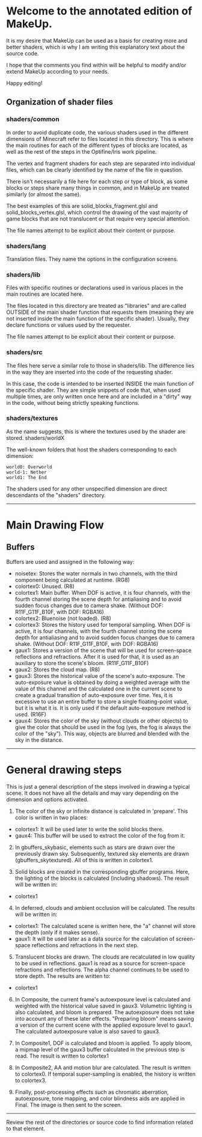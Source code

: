 # Welcome to the annotated edition of MakeUp.

It is my desire that MakeUp can be used as a basis for creating more and better shaders, which is why I am writing this explanatory text about the source code.

I hope that the comments you find within will be helpful to modify and/or extend MakeUp according to your needs.

Happy editing!

## Organization of shader files

### shaders/common

In order to avoid duplicate code, the various shaders used in the different dimensions of Minecraft refer to files located in this directory. This is where the main routines for each of the different types of blocks are located, as well as the rest of the steps in the Optifine/Iris work pipeline.

The vertex and fragment shaders for each step are separated into individual files, which can be clearly identified by the name of the file in question.

There isn't necessarily a file here for each step or type of block, as some blocks or steps share many things in common, and in MakeUp are treated similarly (or almost the same).

The best examples of this are solid_blocks_fragment.glsl and solid_blocks_vertex.glsl, which control the drawing of the vast majority of game blocks that are not translucent or that require very special attention.

The file names attempt to be explicit about their content or purpose.

### shaders/lang

Translation files. They name the options in the configuration screens.

### shaders/lib

Files with specific routines or declarations used in various places in the main routines are located here.

The files located in this directory are treated as "libraries" and are called OUTSIDE of the main shader function that requests them (meaning they are not inserted inside the main function of the specific shader). Usually, they declare functions or values used by the requester.

The file names attempt to be explicit about their content or purpose.

### shaders/src

The files here serve a similar role to those in shaders/lib. The difference lies in the way they are inserted into the code of the requesting shader.

In this case, the code is intended to be inserted INSIDE the main function of the specific shader. They are simple snippets of code that, when used multiple times, are only written once here and are included in a "dirty" way in the code, without being strictly speaking functions.

### shaders/textures

As the name suggests, this is where the textures used by the shader are stored.
shaders/worldX

The well-known folders that host the shaders corresponding to each dimension:

    world0: Overworld
    world-1: Nether
    world1: The End

The shaders used for any other unspecified dimension are direct descendants of the "shaders" directory.

-----

# Main Drawing Flow

## Buffers

Buffers are used and assigned in the following way:

- noisetex: Stores the water normals in two channels, with the third component being calculated at runtime. (RG8)
- colortex0: Unused. (R8)
- colortex1: Main buffer. When DOF is active, it is four channels, with the fourth channel storing the scene depth for antialiasing and to avoid sudden focus changes due to camera shake. (Without DOF: R11F_G11F_B10F, with DOF: RGBA16)
- colortex2: Bluenoise (not loaded). (R8)
- colortex3: Stores the history used for temporal sampling. When DOF is active, it is four channels, with the fourth channel storing the scene depth for antialiasing and to avoid sudden focus changes due to camera shake. (Without DOF: R11F_G11F_B10F, with DOF: RGBA16)
- gaux1: Stores a version of the scene that will be used for screen-space reflections and refractions. After it is used for that, it is used as an auxiliary to store the scene's bloom. (R11F_G11F_B10F)
- gaux2: Stores the cloud map. (R8)
- gaux3: Stores the historical value of the scene's auto-exposure. The auto-exposure value is obtained by doing a weighted average with the value of this channel and the calculated one in the current scene to create a gradual transition of auto-exposure over time. Yes, it is excessive to use an entire buffer to store a single floating-point value, but it is what it is. It is only used if the default auto-exposure method is used. (R16F)
- gaux4: Stores the color of the sky (without clouds or other objects) to give the color that should be used in the fog (yes, the fog is always the color of the "sky"). This way, objects are blurred and blended with the sky in the distance.

-----

# General drawing steps

This is just a general description of the steps involved in drawing a typical scene. It does not have all the details and may vary depending on the dimension and options activated.

1. The color of the sky or infinite distance is calculated in 'prepare'. This color is written in two places:
 - colortex1: It will be used later to write the solid blocks there.
 - gaux4: This buffer will be used to extract the color of the fog from it.

2. In gbuffers_skybasic, elements such as stars are drawn over the previously drawn sky. Subsequently, textured sky elements are drawn (gbuffers_skytextured). All of this is written in colortex1.

3. Solid blocks are created in the corresponding gbuffer programs. Here, the lighting of the blocks is calculated (including shadows).
The result will be written in:
 - colortex1

4. In deferred, clouds and ambient occlusion will be calculated. The results will be written in:
 - colortex1: The calculated scene is written here, the "a" channel will store the depth (only if it makes sense).
 - gaux1: It will be used later as a data source for the calculation of screen-space reflections and refractions in the next step.

5. Translucent blocks are drawn. The clouds are recalculated in low quality to be used in reflections. gaux1 is read as a source for screen-space refractions and reflections. The alpha channel continues to be used to store depth. The results are written to:
 - colortex1

6. In Composite, the current frame's autoexposure level is calculated and weighted with the historical value saved in gaux3. Volumetric lighting is also calculated, and bloom is prepared. The autoexposure does not take into account any of these later effects.
"Preparing bloom" means saving a version of the current scene with the applied exposure level to gaux1.
The calculated autoexposure value is also saved to gaux3.

7. In Composite1, DOF is calculated and bloom is applied. To apply bloom, a mipmap level of the gaux3 buffer calculated in the previous step is read. The result is written to colortex1

8. In Composite2, AA and motion blur are calculated. The result is written to colortex0. If temporal super-sampling is enabled, the history is written to colortex3.

9. Finally, post-processing effects such as chromatic aberration, autoexposure, tone mapping, and color blindness aids are applied in Final.
The image is then sent to the screen.

-----

Review the rest of the directories or source code to find information related to that element.